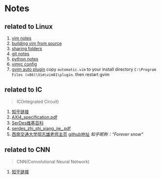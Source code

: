 # Notes  
## related to Linux  
1. [vim notes](https://github.com/cliangx/LinuxNotes/blob/master/vim.md)  
2. [building vim from source](https://github.com/cliangx/LinuxNotes/blob/master/building_vim_from_source.md)  
3. [sharing folders](https://github.com/cliangx/LinuxNotes/blob/master/samba.md)  
4. [git notes](https://github.com/cliangx/LinuxNotes/blob/master/git-cheatsheet.pdf)  
5. [python notes](https://github.com/cliangx/LinuxNotes/blob/master/python.md)  
6. [vimrc config](https://github.com/cliang935/Notes/blob/master/.vimrc)  
7. [gvim auto plugin](https://www.vim.org/scripts/script.php?script_id=4067) copy `automatic.vim` to your install directory `C:\Program Files (x86)\Vim\vim81\plugin`. then restart gvim  
## related to IC  
> IC(Integrated Circuit)  
1. [知乎链接](https://www.zhihu.com/collection/547199537)  
2. [AXI4_specification.pdf](http://www.gstitt.ece.ufl.edu/courses/fall15/eel4720_5721/labs/refs/AXI4_specification.pdf)  
3. [SerDes维基百科](https://en.wikipedia.org/wiki/SerDes)  
4. [serdes_zhi_shi_xiang_jie_.pdf](http://xilinx.eetrend.com/files-eetrend-xilinx/forum/201709/11981-32468-serdeszhi_shi_xiang_jie_.pdf)  
5. [西南交通大学邸志雄老师主页](https://customizablecomputinglab.gitee.io/share/) [github地址](https://customizablecomputinglab.github.io/) *知乎昵称：“Forever snow”*  
## related to CNN  
> CNN(Convolutional Neural Network)  
1. [知乎链接](https://www.zhihu.com/collection/568084211)  
